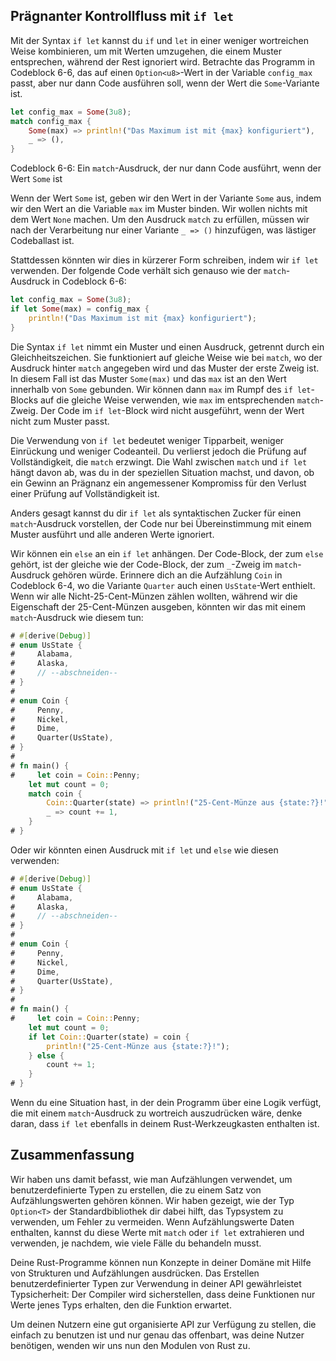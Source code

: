 ## Prägnanter Kontrollfluss mit `if let`

Mit der Syntax `if let` kannst du `if` und `let` in einer weniger wortreichen
Weise kombinieren, um mit Werten umzugehen, die einem Muster entsprechen,
während der Rest ignoriert wird. Betrachte das Programm in Codeblock 6-6, das
auf einen `Option<u8>`-Wert in der Variable `config_max` passt, aber nur dann
Code ausführen soll, wenn der Wert die `Some`-Variante ist.

```rust
let config_max = Some(3u8);
match config_max {
    Some(max) => println!("Das Maximum ist mit {max} konfiguriert"),
    _ => (),
}
```

<span class="caption">Codeblock 6-6: Ein `match`-Ausdruck, der nur dann Code
ausführt, wenn der Wert `Some` ist</span>

Wenn der Wert `Some` ist, geben wir den Wert in der Variante `Some` aus, indem
wir den Wert an die Variable `max` im Muster binden. Wir wollen nichts mit dem
Wert `None` machen. Um den Ausdruck `match` zu erfüllen, müssen wir nach der
Verarbeitung nur einer Variante `_ => ()` hinzufügen, was lästiger Codeballast
ist.

Stattdessen könnten wir dies in kürzerer Form schreiben, indem wir `if let`
verwenden. Der folgende Code verhält sich genauso wie der `match`-Ausdruck in
Codeblock 6-6:

```rust
let config_max = Some(3u8);
if let Some(max) = config_max {
    println!("Das Maximum ist mit {max} konfiguriert");
}
```

Die Syntax `if let` nimmt ein Muster und einen Ausdruck, getrennt durch ein
Gleichheitszeichen. Sie funktioniert auf gleiche Weise wie bei `match`, wo der
Ausdruck hinter `match` angegeben wird und das Muster der erste Zweig ist. In
diesem Fall ist das Muster `Some(max)` und das `max` ist an den Wert innerhalb
von `Some` gebunden. Wir können dann `max` im Rumpf des `if let`-Blocks auf die
gleiche Weise verwenden, wie `max` im entsprechenden `match`-Zweig. Der Code im
`if let`-Block wird nicht ausgeführt, wenn der Wert nicht zum Muster passt.

Die Verwendung von `if let` bedeutet weniger Tipparbeit, weniger Einrückung und
weniger Codeanteil. Du verlierst jedoch die Prüfung auf Vollständigkeit, die
`match` erzwingt. Die Wahl zwischen `match` und `if let` hängt davon ab, was
du in der speziellen Situation machst, und davon, ob ein Gewinn an Prägnanz ein
angemessener Kompromiss für den Verlust einer Prüfung auf Vollständigkeit ist.

Anders gesagt kannst du dir `if let` als syntaktischen Zucker für einen
`match`-Ausdruck vorstellen, der Code nur bei Übereinstimmung mit einem Muster
ausführt und alle anderen Werte ignoriert.

Wir können ein `else` an ein `if let` anhängen. Der Code-Block, der zum `else`
gehört, ist der gleiche wie der Code-Block, der zum `_`-Zweig im
`match`-Ausdruck gehören würde. Erinnere dich an die Aufzählung `Coin` in
Codeblock 6-4, wo die Variante `Quarter` auch einen `UsState`-Wert enthielt.
Wenn wir alle Nicht-25-Cent-Münzen zählen wollten, während wir die Eigenschaft
der 25-Cent-Münzen ausgeben, könnten wir das mit einem `match`-Ausdruck wie
diesem tun:

```rust
# #[derive(Debug)]
# enum UsState {
#     Alabama,
#     Alaska,
#     // --abschneiden--
# }
# 
# enum Coin {
#     Penny,
#     Nickel,
#     Dime,
#     Quarter(UsState),
# }
#
# fn main() {
#     let coin = Coin::Penny;
    let mut count = 0;
    match coin {
        Coin::Quarter(state) => println!("25-Cent-Münze aus {state:?}!"),
        _ => count += 1,
    }
# }
```

Oder wir könnten einen Ausdruck mit `if let` und `else` wie diesen verwenden:

```rust
# #[derive(Debug)]
# enum UsState {
#     Alabama,
#     Alaska,
#     // --abschneiden--
# }
#
# enum Coin {
#     Penny,
#     Nickel,
#     Dime,
#     Quarter(UsState),
# }
#
# fn main() {
#     let coin = Coin::Penny;
    let mut count = 0;
    if let Coin::Quarter(state) = coin {
        println!("25-Cent-Münze aus {state:?}!");
    } else {
        count += 1;
    }
# }
```

Wenn du eine Situation hast, in der dein Programm über eine Logik verfügt, die
mit einem `match`-Ausdruck zu wortreich auszudrücken wäre, denke daran, dass
`if let` ebenfalls in deinem Rust-Werkzeugkasten enthalten ist.

## Zusammenfassung

Wir haben uns damit befasst, wie man Aufzählungen verwendet, um
benutzerdefinierte Typen zu erstellen, die zu einem Satz von Aufzählungswerten
gehören können. Wir haben gezeigt, wie der Typ `Option<T>` der
Standardbibliothek dir dabei hilft, das Typsystem zu verwenden, um Fehler zu
vermeiden. Wenn Aufzählungswerte Daten enthalten, kannst du diese Werte mit
`match` oder `if let` extrahieren und verwenden, je nachdem, wie viele Fälle du
behandeln musst.

Deine Rust-Programme können nun Konzepte in deiner Domäne mit Hilfe von
Strukturen und Aufzählungen ausdrücken. Das Erstellen benutzerdefinierter Typen
zur Verwendung in deiner API gewährleistet Typsicherheit: Der Compiler wird
sicherstellen, dass deine Funktionen nur Werte jenes Typs erhalten, den die
Funktion erwartet.

Um deinen Nutzern eine gut organisierte API zur Verfügung zu stellen, die
einfach zu benutzen ist und nur genau das offenbart, was deine Nutzer
benötigen, wenden wir uns nun den Modulen von Rust zu.
